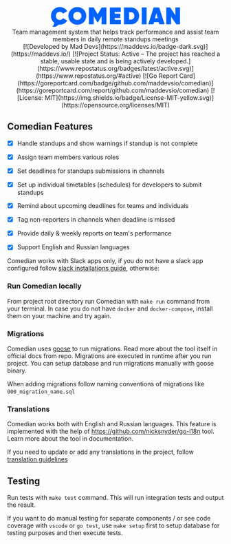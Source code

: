 <div align="center">
    <a href="https://blog.maddevs.io/comedian-17b0bb0ae8c7"><img style="width: 300px" src ="docs/logo.png" /></a>
    <br>
</div>

<div align="center"> Team management system that helps track performance and assist team members in daily remote standups meetings 
<br>
[![Developed by Mad Devs](https://maddevs.io/badge-dark.svg)](https://maddevs.io/)
[![Project Status: Active – The project has reached a stable, usable state and is being actively developed.](https://www.repostatus.org/badges/latest/active.svg)](https://www.repostatus.org/#active)
[![Go Report Card](https://goreportcard.com/badge/github.com/maddevsio/comedian)](https://goreportcard.com/report/github.com/maddevsio/comedian)
[![License: MIT](https://img.shields.io/badge/License-MIT-yellow.svg)](https://opensource.org/licenses/MIT)

</div>

## Comedian Features

- [x] Handle standups and show warnings if standup is not complete 
- [x] Assign team members various roles
- [x] Set deadlines for standups submissions in channels
- [x] Set up individual timetables (schedules) for developers to submit standups
- [x] Remind about upcoming deadlines for teams and individuals
- [x] Tag non-reporters in channels when deadline is missed
- [x] Provide daily & weekly reports on team's performance
- [x] Support English and Russian languages


Comedian works with Slack apps only, if you do not have a slack app configured follow [slack installations guide](docs/slack.md), otherwise: 

### Run Comedian locally

From project root directory run Comedian with `make run` command from your terminal. In case you do not have `docker` and `docker-compose`, install them on your machine and try again.

### Migrations

Comedian uses [goose](https://github.com/pressly/goose) to run migrations. Read more about the tool itself in official docs from repo. Migrations are executed in runtime after you run project. You can setup database and run migrations manually with goose binary. 

When adding migrations follow naming conventions of migrations like `000_migration_name.sql`

### Translations 
Comedian works both with English and Russian languages. This feature is implemented with the help of https://github.com/nicksnyder/go-i18n tool. Learn more about the tool in documentation. 

If you need to update or add any translations in the project, follow [translation guidelines](docs/translations.md)

## Testing

Run tests with `make test` command. This will run integration tests and output the result.

If you want to do manual testing for separate components / or see code coverage with `vscode` or `go test`, use `make setup` first to setup database for testing purposes and then execute tests. 
